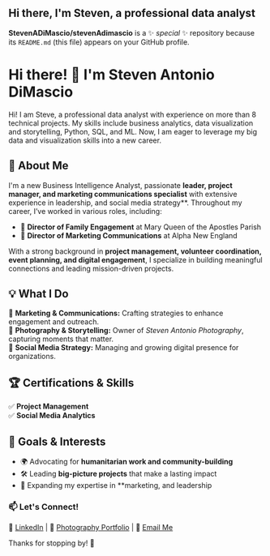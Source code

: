 ## Hi there, I'm Steven, a professional data analyst

**StevenADiMascio/stevenAdimascio** is a ✨ _special_ ✨ repository because its `README.md` (this file) appears on your GitHub profile.

# Hi there! 👋 I'm Steven Antonio DiMascio 

Hi! I am Steve, a professional data analyst with experience on more than 8 technical projects. My skills include business analytics, data visualization and storytelling, Python, SQL, and ML. Now, I am eager to leverage my big data and visualization skills into a new career. 


## 🚀 About Me  
I'm a new Business Intelligence Analyst, passionate **leader, project manager, and marketing communications specialist** with extensive experience in leadership, and social media strategy**. Throughout my career, I’ve worked in various roles, including:  

- 🎯 **Director of Family Engagement** at Mary Queen of the Apostles Parish
- 📢 **Director of Marketing Communications** at Alpha New England 

With a strong background in **project management, volunteer coordination, event planning, and digital engagement**, I specialize in building meaningful connections and leading mission-driven projects.  

## 💡 What I Do  
🔹 **Marketing & Communications:** Crafting strategies to enhance engagement and outreach.  
📸 **Photography & Storytelling:** Owner of *Steven Antonio Photography*, capturing moments that matter.  
📱 **Social Media Strategy:** Managing and growing digital presence for organizations.  

## 🏆 Certifications & Skills  
✅ **Project Management**  
✅ **Social Media Analytics**  

## 🎯 Goals & Interests  
- 🌍 Advocating for **humanitarian work and community-building**  
- 🛠️ Leading **big-picture projects** that make a lasting impact  
- 🎯 Expanding my expertise in **marketing, and leadership


### 📫 Let's Connect!  
💼 [LinkedIn](#) | 📸 [Photography Portfolio](#) | 📧 [Email Me](#)  

Thanks for stopping by! 🚀  


